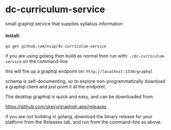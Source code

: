 # dc-curriculum-service
small graphql service that supplies syllabus information


#### install:
`go get github.com/nsip/dc-curriculum-service`

if you are using golang then build as normal then run with:
`./dc-curriculum-service` on the command-line

this will fire up a graphql endpoint on:
`http://localhost:1330/graphql`

schema is self-documenting, so to explore non-programmatically download a graphql client and just point it at the endpoint.

The desktop graphiql is quick and easy, and can be downloaded from:

https://github.com/skevy/graphiql-app/releases

if you are not building in golang, download the binary release for your platform from the Releases tab, and run from the command-line as above.
